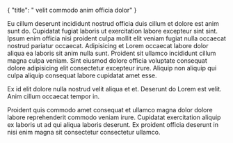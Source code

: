 {
  "title": " velit commodo anim officia dolor"
}

Eu cillum deserunt incididunt nostrud officia duis cillum et dolore est anim sunt do. Cupidatat fugiat laboris ut exercitation labore excepteur sint sint. Ipsum enim officia nisi proident culpa mollit elit veniam fugiat nulla occaecat nostrud pariatur occaecat. Adipisicing et Lorem occaecat labore dolor aliqua ea laboris sit anim nulla sunt. Proident sit ullamco incididunt cillum magna culpa veniam. Sint eiusmod dolore officia voluptate consequat dolore adipisicing elit consectetur excepteur irure. Aliquip non aliquip qui culpa aliquip consequat labore cupidatat amet esse.

Ex id elit dolore nulla nostrud velit aliqua et et. Deserunt do Lorem est velit. Anim cillum occaecat tempor in.

Proident quis commodo amet consequat et ullamco magna dolor dolore labore reprehenderit commodo veniam irure. Cupidatat exercitation aliquip ex laboris ut ad qui aliqua laboris deserunt. Ex proident officia deserunt in nisi enim magna sit consectetur consectetur ullamco.